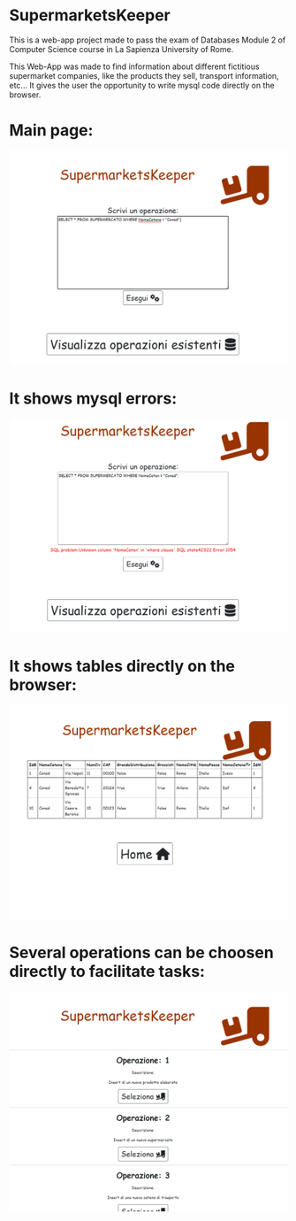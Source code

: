# SupermarketsKeeper
This is a web-app project made to pass the exam of Databases Module 2 of Computer Science course in La Sapienza University of Rome.

This Web-App was made to find information about different fictitious supermarket companies, like the products they sell, transport information, etc... It gives the user the opportunity to write mysql code directly on the browser.
# Main page:
![MainPage](Images/ConadSearch.png)
# It shows mysql errors:
![TypingError](Images/TypingError.png)
# It shows tables directly on the browser:
![ConadTable](Images/ConadTable.png)
# Several operations can be choosen directly to facilitate tasks:
![Operations](Images/SelezionaOperazioni.png)
